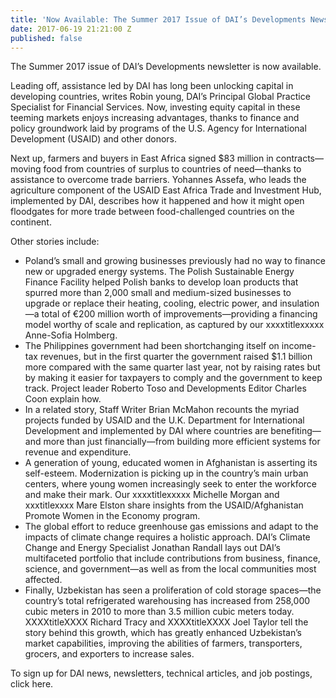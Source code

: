 ```yaml
---
title: 'Now Available: The Summer 2017 Issue of DAI’s Developments Newsletter'
date: 2017-06-19 21:21:00 Z
published: false
---
```


The Summer 2017 issue of DAI’s Developments newsletter is now available.

Leading off, assistance led by DAI has long been unlocking capital in developing countries, writes Robin young, DAI’s Principal Global Practice Specialist for Financial Services. Now, investing equity capital in these teeming markets enjoys increasing advantages, thanks to finance and policy groundwork laid by programs of the U.S. Agency for International Development (USAID) and other donors.

Next up, farmers and buyers in East Africa signed $83 million in contracts—moving food from countries of surplus to countries of need—thanks to assistance to overcome trade barriers. Yohannes Assefa, who leads the agriculture component of the USAID East Africa Trade and Investment Hub, implemented by DAI, describes how it happened and how it might open floodgates for more trade between food-challenged countries on the continent.

Other stories include:
* Poland’s small and growing businesses previously had no way to finance new or upgraded energy systems. The Polish Sustainable Energy Finance Facility helped Polish banks to develop loan products that spurred more than 2,000 small and medium-sized businesses to upgrade or replace their heating, cooling, electric power, and insulation—a total of €200 million worth of improvements—providing a financing model worthy of scale and replication, as captured by our xxxxtitlexxxxx Anne-Sofia Holmberg. 
* The Philippines government had been shortchanging itself on income-tax revenues, but in the first quarter the government raised $1.1 billion more compared with the same quarter last year, not by raising rates but by making it easier for taxpayers to comply and the government to keep track. Project leader Roberto Toso and Developments Editor Charles Coon explain how.
* In a related story, Staff Writer Brian McMahon recounts the myriad projects funded by USAID and the U.K. Department for International Development and implemented by DAI where countries are benefiting—and more than just financially—from building more efficient systems for revenue and expenditure.
* A generation of young, educated women in Afghanistan is asserting its self-esteem. Modernization is picking up in the country’s main urban centers, where young women increasingly seek to enter the workforce and make their mark. Our xxxxtitlexxxxx Michelle Morgan and xxxtitlexxxx Mare Elston share insights from the USAID/Afghanistan Promote Women in the Economy program.
* The global effort to reduce greenhouse gas emissions and adapt to the impacts of climate change requires a holistic approach. DAI’s Climate Change and Energy Specialist Jonathan Randall lays out DAI’s multifaceted portfolio that include contributions from business, finance, science, and government—as well as from the local communities most affected.
* Finally, Uzbekistan has seen a proliferation of cold storage spaces—the country’s total refrigerated warehousing has increased from 258,000 cubic meters in 2010 to more than 3.5 million cubic meters today. XXXXtitleXXXX Richard Tracy and XXXXtitleXXXX Joel Taylor tell the story behind this growth, which has greatly enhanced Uzbekistan’s market capabilities, improving the abilities of farmers, transporters, grocers, and exporters to increase sales.

To sign up for DAI news, newsletters, technical articles, and job postings, click here.